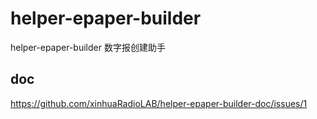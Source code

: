 # helper-epaper-builder
helper-epaper-builder 数字报创建助手

## doc
https://github.com/xinhuaRadioLAB/helper-epaper-builder-doc/issues/1